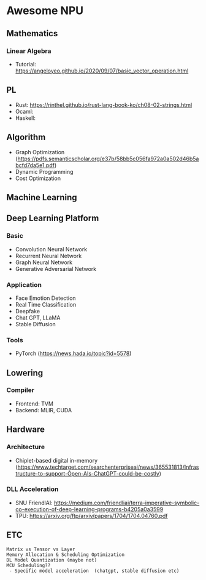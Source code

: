 # Awesome NPU

## Mathematics

### Linear Algebra

 - Tutorial: https://angeloyeo.github.io/2020/09/07/basic_vector_operation.html
 
## PL

 - Rust: https://rinthel.github.io/rust-lang-book-ko/ch08-02-strings.html
 - Ocaml: 
 - Haskell: 

## Algorithm

 - Graph Optimization (https://pdfs.semanticscholar.org/e37b/58bb5c056fa972a0a502d46b5abcfd7da5e1.pdf)
 - Dynamic Programming
 - Cost Optimization
 
## Machine Learning
 
## Deep Learning Platform

### Basic

 - Convolution Neural Network
 - Recurrent Neural Network
 - Graph Neural Network
 - Generative Adversarial Network
 
### Application
 
 - Face Emotion Detection
 - Real Time Classification
 - Deepfake
 - Chat GPT, LLaMA 
 - Stable Diffusion
 
### Tools

 - PyTorch (https://news.hada.io/topic?id=5578)
 
## Lowering

### Compiler

 - Frontend: TVM
 - Backend: MLIR, CUDA

## Hardware

### Architecture

 - Chiplet-based digital in-memory (https://www.techtarget.com/searchenterpriseai/news/365531813/Infrastructure-to-support-Open-AIs-ChatGPT-could-be-costly)

### DLL Acceleration

 - SNU FriendlAI: https://medium.com/friendliai/terra-imperative-symbolic-co-execution-of-deep-learning-programs-b4205a0a3599
 - TPU: https://arxiv.org/ftp/arxiv/papers/1704/1704.04760.pdf
 
## ETC

```
Matrix vs Tensor vs Layer
Memory Allocation & Scheduling Optimization
DL Model Quantization (maybe not)
MCU Scheduling??
 - Specific model acceleration  (chatgpt, stable diffusion etc)
```
